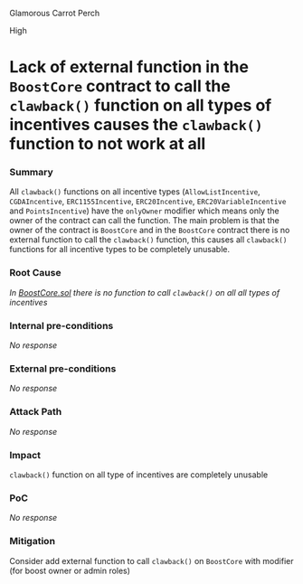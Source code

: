Glamorous Carrot Perch

High

# Lack of external function in the `BoostCore` contract to call the `clawback()` function on all types of incentives causes the `clawback()` function to not work at all

### Summary

All `clawback()` functions on all incentive types (`AllowListIncentive`, `CGDAIncentive`, `ERC1155Incentive`, `ERC20Incentive`, `ERC20VariableIncentive` and `PointsIncentive`) have the `onlyOwner` modifier which means only the owner of the contract can call the function. The main problem is that the owner of the contract is `BoostCore` and in the `BoostCore` contract there is no external function to call the `clawback()` function, this causes all `clawback()` functions for all incentive types to be completely unusable.

### Root Cause

*In [BoostCore.sol](https://github.com/sherlock-audit/2024-06-boost-aa-wallet/blob/main/boost-protocol/packages/evm/contracts/BoostCore.sol#L25) there is no function to call `clawback()` on all all types of incentives*

### Internal pre-conditions

_No response_

### External pre-conditions

_No response_

### Attack Path

_No response_

### Impact

`clawback()` function on all type of incentives are completely unusable

### PoC

_No response_

### Mitigation

Consider add external function to call `clawback()` on `BoostCore` with modifier (for boost owner or admin roles)
